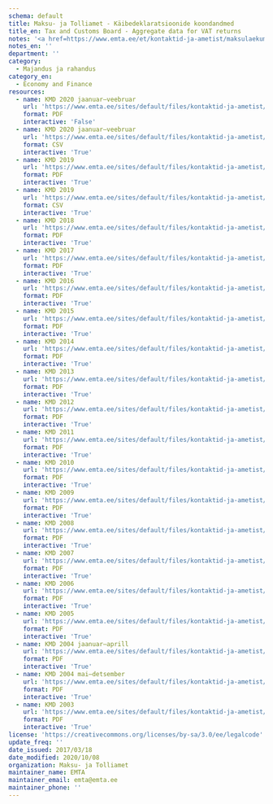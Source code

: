 ```yaml
---
schema: default
title: Maksu- ja Tolliamet - Käibedeklaratsioonide koondandmed
title_en: Tax and Customs Board - Aggregate data for VAT returns
notes: '<a href=https://www.emta.ee/et/kontaktid-ja-ametist/maksulaekumine-statistika/maksu-ja-tolliameti-avaandmed>Maksu- ja Tolliameti avaandmed</a>.'
notes_en: ''
department: ''
category:
  - Majandus ja rahandus
category_en:
  - Economy and Finance
resources:
  - name: KMD 2020 jaanuar–veebruar
    url: 'https://www.emta.ee/sites/default/files/kontaktid-ja-ametist/maksulaekumine-statistika/kaibedeklaratsioonide-koondandmed/kmd022020.pdf'
    format: PDF
    interactive: 'False'
  - name: KMD 2020 jaanuar–veebruar
    url: 'https://www.emta.ee/sites/default/files/kontaktid-ja-ametist/maksulaekumine-statistika/kaibedeklaratsioonide-koondandmed/kmd022020.csv'
    format: CSV
    interactive: 'True'
  - name: KMD 2019
    url: 'https://www.emta.ee/sites/default/files/kontaktid-ja-ametist/maksulaekumine-statistika/kaibedeklaratsioonide-koondandmed/kmd122019.pdf'
    format: PDF
    interactive: 'True'
  - name: KMD 2019
    url: 'https://www.emta.ee/sites/default/files/kontaktid-ja-ametist/maksulaekumine-statistika/kaibedeklaratsioonide-koondandmed/kmd122019.csv'
    format: CSV
    interactive: 'True'
  - name: KMD 2018
    url: 'https://www.emta.ee/sites/default/files/kontaktid-ja-ametist/maksulaekumine-statistika/kaibedeklaratsioonide-koondandmed/kmd122018.pdf'
    format: PDF
    interactive: 'True'
  - name: KMD 2017
    url: 'https://www.emta.ee/sites/default/files/kontaktid-ja-ametist/maksulaekumine-statistika/kaibedeklaratsioonide-koondandmed/kmd122017.pdf'
    format: PDF
    interactive: 'True'
  - name: KMD 2016
    url: 'https://www.emta.ee/sites/default/files/kontaktid-ja-ametist/maksulaekumine-statistika/kaibedeklaratsioonide-koondandmed/kmd122016.pdf'
    format: PDF
    interactive: 'True'
  - name: KMD 2015
    url: 'https://www.emta.ee/sites/default/files/kontaktid-ja-ametist/maksulaekumine-statistika/kaibedeklaratsioonide-koondandmed/kmd122015.pdf'
    format: PDF
    interactive: 'True'
  - name: KMD 2014
    url: 'https://www.emta.ee/sites/default/files/kontaktid-ja-ametist/maksulaekumine-statistika/kaibedeklaratsioonide-koondandmed/kmd122014.pdf'
    format: PDF
    interactive: 'True'
  - name: KMD 2013
    url: 'https://www.emta.ee/sites/default/files/kontaktid-ja-ametist/maksulaekumine-statistika/kaibedeklaratsioonide-koondandmed/kmd122013.pdf'
    format: PDF
    interactive: 'True'
  - name: KMD 2012
    url: 'https://www.emta.ee/sites/default/files/kontaktid-ja-ametist/maksulaekumine-statistika/kaibedeklaratsioonide-koondandmed/kmd122012.pdf'
    format: PDF
    interactive: 'True'
  - name: KMD 2011
    url: 'https://www.emta.ee/sites/default/files/kontaktid-ja-ametist/maksulaekumine-statistika/kaibedeklaratsioonide-koondandmed/kmd122011.pdf'
    format: PDF
    interactive: 'True'
  - name: KMD 2010
    url: 'https://www.emta.ee/sites/default/files/kontaktid-ja-ametist/maksulaekumine-statistika/kaibedeklaratsioonide-koondandmed/kmd_122010.pdf'
    format: PDF
    interactive: 'True'
  - name: KMD 2009
    url: 'https://www.emta.ee/sites/default/files/kontaktid-ja-ametist/maksulaekumine-statistika/kaibedeklaratsioonide-koondandmed/kmd1209.pdf'
    format: PDF
    interactive: 'True'
  - name: KMD 2008
    url: 'https://www.emta.ee/sites/default/files/kontaktid-ja-ametist/maksulaekumine-statistika/kaibedeklaratsioonide-koondandmed/kmd1208.pdf'
    format: PDF
    interactive: 'True'
  - name: KMD 2007
    url: 'https://www.emta.ee/sites/default/files/kontaktid-ja-ametist/maksulaekumine-statistika/kaibedeklaratsioonide-koondandmed/kmd1207.pdf'
    format: PDF
    interactive: 'True'
  - name: KMD 2006
    url: 'https://www.emta.ee/sites/default/files/kontaktid-ja-ametist/maksulaekumine-statistika/kaibedeklaratsioonide-koondandmed/kmd1206.pdf'
    format: PDF
    interactive: 'True'
  - name: KMD 2005
    url: 'https://www.emta.ee/sites/default/files/kontaktid-ja-ametist/maksulaekumine-statistika/kaibedeklaratsioonide-koondandmed/kmd1205.pdf'
    format: PDF
    interactive: 'True'
  - name: KMD 2004 jaanuar–aprill
    url: 'https://www.emta.ee/sites/default/files/kontaktid-ja-ametist/maksulaekumine-statistika/kaibedeklaratsioonide-koondandmed/kmd0404_6_0.pdf'
    format: PDF
    interactive: 'True'
  - name: KMD 2004 mai–detsember
    url: 'https://www.emta.ee/sites/default/files/kontaktid-ja-ametist/maksulaekumine-statistika/kaibedeklaratsioonide-koondandmed/kmd1204mai_detsember.pdf'
    format: PDF
    interactive: 'True'
  - name: KMD 2003
    url: 'https://www.emta.ee/sites/default/files/kontaktid-ja-ametist/maksulaekumine-statistika/kaibedeklaratsioonide-koondandmed/kmd1203.pdf'
    format: PDF
    interactive: 'True'
license: 'https://creativecommons.org/licenses/by-sa/3.0/ee/legalcode'
update_freq: ''
date_issued: 2017/03/18
date_modified: 2020/10/08
organization: Maksu- ja Tolliamet
maintainer_name: EMTA
maintainer_email: emta@emta.ee
maintainer_phone: ''
---
```

